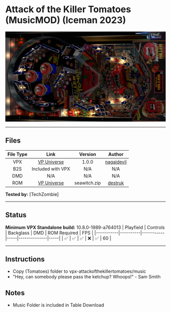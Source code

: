 # Attack of the Killer Tomatoes (MusicMOD) (Iceman 2023)

![Table Preview](../../images/vpx-attackofthekillertomatoes.png)

---

## Files
| File Type | Link | Version | Author |
|:---------:|:----:|:-------:|:------:|
| VPX | [VP Universe](https://vpuniverse.com/files/file/15298-attack-of-the-killer-tomatoes-iceman-2023-musicmod/) | 1.0.0 | [nagaidevil](https://vpuniverse.com/profile/40780-nagaidevil/) |
| B2S | Included with VPX | N/A | N/A |
| DMD | N/A | N/A | N/A |
| ROM | [VP Universe](https://www.vpforums.org/index.php?app=downloads&showfile=742) | seawitch.zip | [destruk](https://www.vpforums.org/index.php?showuser=5) |

**Tested by:** [TechZombie]

---

## Status 
**Minimum VPX Standalone build:** 10.8.0-1989-a764013
| Playfield | Controls | Backglass | DMD | ROM Required | FPS | 
|-----------|----------|-----------|-----|--------------|-----|
| :white_check_mark: | :white_check_mark: | :white_check_mark: | :x: | :white_check_mark: | 60 |

---

## Instructions
- Copy (Tomatoes) folder to vpx-attackofthekillertomatoes/music
- "Hey, can somebody please pass the ketchup? Whoops!" - Sam Smith

## Notes
- Music Folder is included in Table Download
